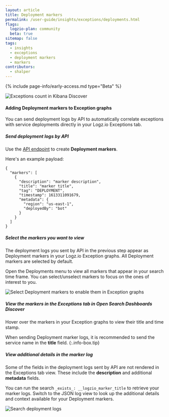 ```yaml
---
layout: article
title: Deployment markers
permalink: /user-guide/insights/exceptions/deployments.html
flags:
  logzio-plan: community
  beta: true
sitemap: false
tags:
  - insights
  - exceptions
  - deployment markers
  - markers
contributors:
  - shalper
---
```


{% include page-info/early-access.md type="Beta" %}


![Exceptions count in Kibana Discover](https://dytvr9ot2sszz.cloudfront.net/logz-docs/kibana-discover/deployments.png)

#### Adding Deployment markers to Exception graphs

You can send deployment logs by API to automatically correlate exceptions with service deployments directly in your Logz.io Exceptions tab.

<div class="tasklist">

##### Send deployment logs by API

Use the [API endpoint](/api/#operation/createMarkers) to create **Deployment markers**.

Here's an example payload:

```
{
  "markers": [
    {
      "description": "marker description",
      "title": "marker title",
      "tag": "DEPLOYMENT",
      "timestamp": 1613311091679,
      "metadata": {
        "region": "us-east-1",
        "deployedBy": "bot"
      }
    }
  ]
}
```

##### Select the markers you want to view

The deployment logs you sent by API in the previous step appear as Deployment markers in your Logz.io Exception graphs. All Deployment markers are selected by default.

Open the Deployments menu to view all markers that appear in your search time frame. You can select/unselect markers to focus on the ones of interest to you.

![Select Deployment markers to enable them in Exception graphs](https://dytvr9ot2sszz.cloudfront.net/logz-docs/kibana-discover/select-deployments.png)



##### View the markers in the Exceptions tab in Open Search Dashboards Discover

Hover over the markers in your Exception graphs to view their title and time stamp.

When sending Deployment marker logs, it is recommended to send the service name in the **title** field.
{:.info-box.tip}


##### View additional details in the marker log

Some of the fields in the deployment logs sent by API are not rendered in the Exceptions tab view. These include the **description** and additional **metadata** fields.

You can run the search `_exists_: __logzio_marker_title` to retrieve your marker logs. Switch to the JSON log view to look up the additional details and context available for your Deployment markers.

![Search deployment logs](https://dytvr9ot2sszz.cloudfront.net/logz-docs/kibana-discover/search-deployment-logs1.png)

</div>